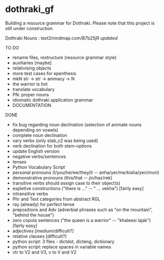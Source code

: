 # dothraki_gf
Building a resource grammar for Dothraki. Please note that this project is still under construction.

Dothraki Nouns : text2mindmap.com/B7b25jR *updated*

TO DO

* rename files, restructure (resource grammar style)
* auxiliaries [maybe]
* relativising objects 
* more test cases for epenthesis
* mkN str -> str -> animacy -> N
* the warrior is hot
* translate vocabulary
* PN: proper nouns 
* idiomatic dothraki application grammar
* DOCUMENTATION


DONE

* fix bug regarding noun declination (selection of animate nouns depending on vowels)
* complete noun declination
* vary verbs (only stab_v2 was being used)
* verb declination for both stem-options
* update English version
* negative verbs/sentences
* tenses
* Python Vocabulary Script
* personal pronouns (I/you/he/we/they/it -- anha/yer/me/kisha/yeri/mori)
* demonstrative pronouns (this/that -- jin/haz/rek)
* transitive verbs should assign case to their object(s)
* expletive constructions ("there is ..." -- " ... vekha") [fairly easy]
* intransitive verbs
* Phr and Text categories from abstract RGL
* ray (already) for perfect tense
* prepositions and Adv (adverbial phrases such as "on the mountain", "behind the house")
* zero copula sentences ("the queen is a warrior" -- "khaleesi lajak") [fairly easy] 
* adjectives [medium/difficult?] 
* relative clauses [difficult?]
* python script: 3 files - dictdot, dicteng, dictionary
* python script: replace spaces in variable names
* vtr to V2 and V3, v to V and V2
